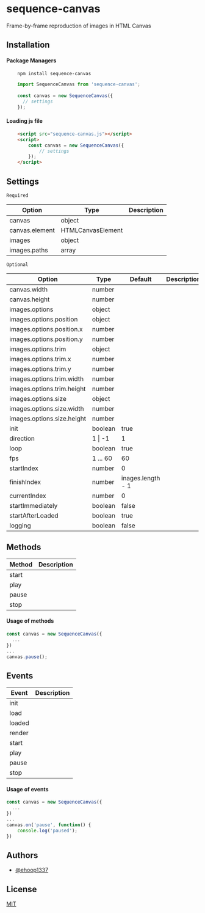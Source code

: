 # sequence-canvas
Frame-by-frame reproduction of images in HTML Canvas

## Installation

#### Package Managers
```sh
    npm install sequence-canvas
```
```javascript
    import SequenceCanvas from 'sequence-canvas';
    
    const canvas = new SequenceCanvas({
      // settings
    });
```

#### Loading js file
```html
    <script src="sequence-canvas.js"></script>
    <script>
        const canvas = new SequenceCanvas({
            // settings
        });
    </script>
```

## Settings

`Required`

| Option | Type  | Description |
| ------ | ------ | ------ |
| canvas | object |  |
| canvas.element | HTMLCanvasElement |  |
| images | object |  |
| images.paths | array |  |

`Optional`

| Option | Type | Default | Description |
| ------ | ------ | ------ | ------ |
| canvas.width | number |  |  |
| canvas.height | number |  |  |
| images.options | object |  |  |
| images.options.position | object |  |  |
| images.options.position.x | number |  |  |
| images.options.position.y | number |  |  |
| images.options.trim | object |  |  |
| images.options.trim.x | number |  |  |
| images.options.trim.y | number |  |  |
| images.options.trim.width | number |  |  |
| images.options.trim.height | number |  |  |
| images.options.size | object |  |  |
| images.options.size.width | number |  |  |
| images.options.size.height | number |  |  |
| init | boolean | true |  |
| direction | 1 \| -1 | 1 |  |
| loop | boolean | true |  |
| fps | 1 ... 60 | 60 |  |
| startIndex | number | 0 |  |
| finishIndex | number | inages.length - 1 |  |
| currentIndex | number | 0 |  |
| startImmediately | boolean | false |  |
| startAfterLoaded | boolean | true |  |
| logging | boolean | false |  |

## Methods
| Method | Description |
| ------ | ------ |
| start |  |
| play |  |
| pause |  |
| stop |  |

#### Usage of methods

```javascript
const canvas = new SequenceCanvas({
  ...
})
...
canvas.pause();
```

## Events

| Event | Description |
| ------ | ------ |
| init |  |
| load |  |
| loaded |  |
| render |  |
| start |  |
| play |  |
| pause |  |
| stop |  |

#### Usage of events

```javascript
const canvas = new SequenceCanvas({
  ...
})
...
canvas.on('pause', function() {
    console.log('paused');
})
```

## Authors

- [@ehoop1337](https://www.github.com/ehoop1337)

## License

[MIT](https://choosealicense.com/licenses/mit/)

